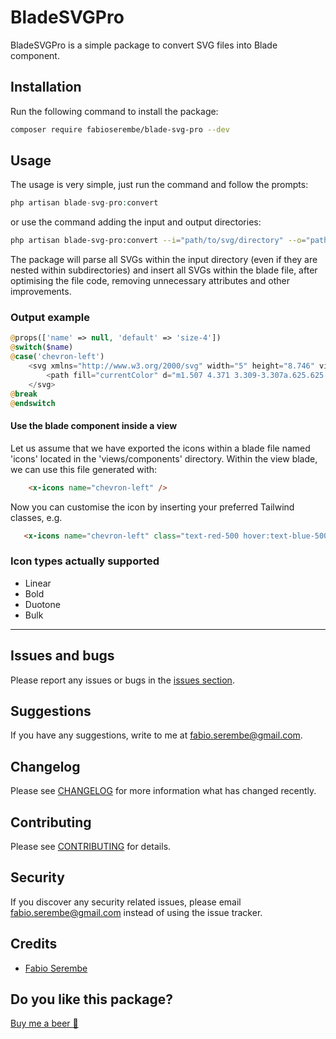 # BladeSVGPro
BladeSVGPro is a simple package to convert SVG files into Blade component.

## Installation
Run the following command to install the package:
```bash
composer require fabioserembe/blade-svg-pro --dev
```

## Usage
The usage is very simple, just run the command and follow the prompts:
```php
php artisan blade-svg-pro:convert
```
or use the command adding the input and output directories:
```bash
php artisan blade-svg-pro:convert --i="path/to/svg/directory" --o="path/to/output/directory"
```
The package will parse all SVGs within the input directory (even if they are nested within subdirectories) and insert all SVGs within the blade file, after optimising the file code, removing unnecessary attributes and other improvements.

### Output example
```php
@props(['name' => null, 'default' => 'size-4'])
@switch($name)
@case('chevron-left')
    <svg xmlns="http://www.w3.org/2000/svg" width="5" height="8.746" viewBox="0 0 5 8.746" {{ $attributes->merge(['class' => $default]) }}>
        <path fill="currentColor" d="m1.507 4.371 3.309-3.307a.625.625 0 0 0-.885-.883L.182 3.928a.624.624 0 0 0-.018.862l3.765 3.773a.625.625 0 1 0 .885-.883Z" data-name="Icon ionic-ios-arrow-back"/>
    </svg>
@break
@endswitch
```
#### Use the blade component inside a view
Let us assume that we have exported the icons within a blade file named 'icons' located in the 'views/components' directory.
Within the view blade, we can use this file generated with:
```html
    <x-icons name="chevron-left" />
```
Now you can customise the icon by inserting your preferred Tailwind classes, e.g.
```html
   <x-icons name="chevron-left" class="text-red-500 hover:text-blue-500 ..." />
```

### Icon types actually supported
- Linear
- Bold
- Duotone
- Bulk

---

## Issues and bugs
Please report any issues or bugs in the [issues section](https://github.com/fabioserembe/blade-svg-pro/issues).

## Suggestions
If you have any suggestions, write to me at [fabio.serembe@gmail.com](mailto:fabio.serembe@gmail.com).

## Changelog
Please see [CHANGELOG](CHANGELOG.md) for more information what has changed recently.

## Contributing
Please see [CONTRIBUTING](CONTRIBUTING.md) for details.

## Security
If you discover any security related issues, please email fabio.serembe@gmail.com instead of using the issue tracker.

## Credits
-   [Fabio Serembe](https://github.com/fabioserembe)

## Do you like this package?
[Buy me a beer 🍺](https://buymeacoffee.com/fabioserembe)